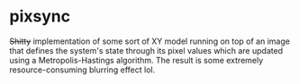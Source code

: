 # pixsync
~~Shitty~~ implementation of some sort of XY model running on top of an image that defines the system's state through its pixel values which are updated using a Metropolis-Hastings algorithm. The result is some extremely resource-consuming blurring effect lol.

